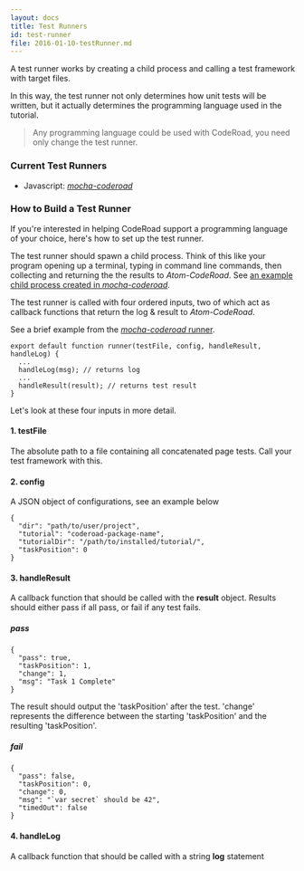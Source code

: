 ```yaml
---
layout: docs
title: Test Runners
id: test-runner
file: 2016-01-10-testRunner.md
---
```

A test runner works by creating a child process and calling a test framework with target files.

In this way, the test runner not only determines how unit tests will be written, but it actually determines the programming language used in the tutorial.

> Any programming language could be used with CodeRoad, you need only change the test runner.

### Current Test Runners

* Javascript: [*mocha-coderoad*](https://github.com/coderoad/mocha-coderoad)

### How to Build a Test Runner

If you're interested in helping CodeRoad support a programming language of your choice, here's how to set up the test runner.

The test runner should spawn a child process. Think of this like your program opening up a terminal, typing in command line commands, then collecting and returning the the results to *Atom-CodeRoad*. See [an example child process created in *mocha-coderoad*](https://github.com/coderoad/mocha-coderoad/blob/master/src/create-runner.js).

The test runner is called with four ordered inputs, two of which act as callback functions that return the log & result to *Atom-CodeRoad*.

See a brief example from the [*mocha-coderoad* runner](https://github.com/coderoad/mocha-coderoad/blob/master/src/runner.js).


    export default function runner(testFile, config, handleResult, handleLog) {
      ...
      handleLog(msg); // returns log
      ...
      handleResult(result); // returns test result
    }

Let's look at these four inputs in more detail.

#### 1. testFile

The absolute path to a file containing all concatenated page tests. Call your test framework with this.

#### 2. config

A JSON object of configurations, see an example below


    {
      "dir": "path/to/user/project",
      "tutorial": "coderoad-package-name",
      "tutorialDir": "/path/to/installed/tutorial/",
      "taskPosition": 0
    }


#### 3. handleResult

A callback function that should be called with the **result** object. Results should either pass if all pass, or fail if any test fails.

##### pass

    {
      "pass": true,
      "taskPosition": 1,
      "change": 1,
      "msg": "Task 1 Complete"
    }

The result should output the 'taskPosition' after the test. 'change' represents the difference between the starting 'taskPosition' and the resulting 'taskPosition'.

##### fail

    {
      "pass": false,
      "taskPosition": 0,
      "change": 0,
      "msg": "`var secret` should be 42",
      "timedOut": false
    }

#### 4. handleLog

A callback function that should be called with a string **log** statement
